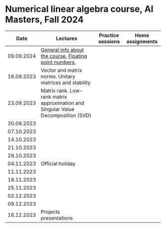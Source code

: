 # Numerical linear algebra course, AI Masters, Fall 2024

|Date| Lectures | Practice sessions | Home assignments|
|----|----|----| :----: |
| 09.09.2024 | [General info about the course.](./lectures/general_info.ipynb) [Floating point numbers.](./lectures/lecture1/lecture-1.ipynb) | | |
| 16.09.2023 | Vector and matrix norms. Unitary matrices and stability | |
| 23.09.2023 | Matrix rank. Low-rank matrix approximation and Singular Value Decomposition (SVD) | | | 
| 30.09.2023 |  | | | 
| 07.10.2023 |  |  |
| 14.10.2023 |  | | | 
| 21.10.2023 |  | | |
| 28.10.2023 |  | |
| 04.11.2023 | Official holiday | | | 
| 11.11.2023 |  | | |
| 18.11.2023 |  | | | 
| 25.11.2023 |  | | |
| 02.12.2023 |  | | |
| 09.12.2023 | | | |
| 16.12.2023 | Projects presentations | | |

